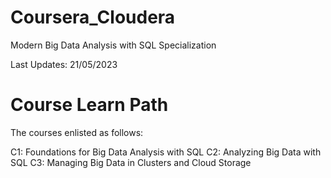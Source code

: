 # Coursera_Cloudera
Modern Big Data Analysis with SQL Specialization

Last Updates: 21/05/2023

# Course Learn Path

The courses enlisted as follows:

C1: Foundations for Big Data Analysis with SQL
C2: Analyzing Big Data with SQL
C3: Managing Big Data in Clusters and Cloud Storage
